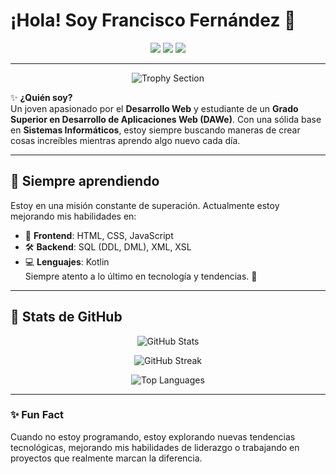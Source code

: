 <p align="center">
  <h1>¡Hola! Soy Francisco Fernández 🌟</h1>
</p>

<p align="center">
  <img src="https://img.shields.io/badge/-Fran-blue?style=for-the-badge&logo=Linkedin&logoColor=white&link=https://www.linkedin.com/in/fraancisco-fern%C3%A1ndez/" />
  <img src="https://img.shields.io/badge/-@fraanxuu_-E4405F?style=for-the-badge&logo=Instagram&logoColor=white&link=https://www.instagram.com/fraanxuu_/" />
  <img src="https://img.shields.io/badge/-fraanfeernaandeez-D14836?style=for-the-badge&logo=Gmail&logoColor=white&link=mailto:fraanfeernaandeez@gmail.com" />
</p>

---

<p align="center">
  <img src="https://github-profile-trophy.vercel.app/?username=FranciscoFerna&theme=radical&column=6&margin-w=15&margin-h=15" alt="Trophy Section" />
</p>

✨ **¿Quién soy?**  
Un joven apasionado por el **Desarrollo Web** y estudiante de un **Grado Superior en Desarrollo de Aplicaciones Web (DAWe)**. Con una sólida base en **Sistemas Informáticos**, estoy siempre buscando maneras de crear cosas increíbles mientras aprendo algo nuevo cada día.

---

## 🌱 Siempre aprendiendo  
Estoy en una misión constante de superación. Actualmente estoy mejorando mis habilidades en:  
- 🎨 **Frontend**: HTML, CSS, JavaScript  
- 🛠️ **Backend**: SQL (DDL, DML), XML, XSL  
- 💻 **Lenguajes**: Kotlin  
Siempre atento a lo último en tecnología y tendencias. 🚀

---

## 🌟 Stats de GitHub  
<p align="center">
  <img src="https://github-readme-stats.vercel.app/api?username=FranciscoFerna&show_icons=true&theme=radical&hide_border=true" alt="GitHub Stats" />
</p>

<p align="center">
  <img src="https://github-readme-streak-stats.herokuapp.com/?user=FranciscoFerna&theme=radical&hide_border=true" alt="GitHub Streak" />
</p>

<p align="center">
  <img src="https://github-readme-stats.vercel.app/api/top-langs/?username=FranciscoFerna&theme=radical&layout=compact&hide_border=true" alt="Top Languages" />
</p>

---

### ✨ Fun Fact  
Cuando no estoy programando, estoy explorando nuevas tendencias tecnológicas, mejorando mis habilidades de liderazgo o trabajando en proyectos que realmente marcan la diferencia.  
